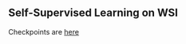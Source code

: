 Self-Supervised Learning on WSI
-------------------------------

Checkpoints are [here](https://drive.google.com/drive/folders/1awqa9uNAtBFqfsdRMT4vB5TCG6QqrJKL?usp=sharing)
